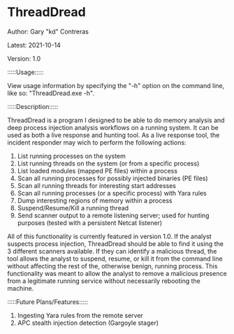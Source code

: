 # ThreadDread

Author: Gary "kd" Contreras

Latest: 2021-10-14

Version: 1.0

:::::Usage:::::

View usage information by specifying the "-h" option on the command line, like so: "ThreadDread.exe -h".

:::::Description:::::

ThreadDread is a program I designed to be able to do memory analysis and deep process injection analysis workflows on a running system. It can be used as both a live response and hunting tool. As a live response tool, the incident responder may wich to perform the following actions:

1. List running processes on the system
2. List running threads on the system (or from a specific process)
3. List loaded modules (mapped PE files) within a process
4. Scan all running processes for possibly injected binaries (PE files)
5. Scan all running threads for interesting start addresses
6. Scan all running processes (or a specific process) with Yara rules
7. Dump interesting regions of memory within a process
8. Suspend/Resume/Kill a running thread
9. Send scanner output to a remote listening server; used for hunting purposes (tested with a persistent Netcat listener)

All of this functionality is currently featured in version 1.0. If the analyst suspects process injection, ThreadDread should be able to find it using the 3 different scanners available. If they can identify a malicious thread, the tool allows the analyst to suspend, resume, or kill it from the command line without affecting the rest of the, otherwise benign, running process. This functionality was meant to allow the analyst to remove a malicious presence from a legitimate running service without necessarily rebooting the machine.

:::::Future Plans/Features:::::

1. Ingesting Yara rules from the remote server
2. APC stealth injection detection (Gargoyle stager)
